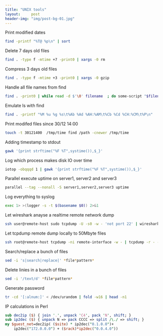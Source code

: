 ```yaml
---
title: "UNIX tools"
layout:     post
header-img: "img/post-bg-01.jpg"
---
```


Print modified dates

```bash
find -printf "%T@ %p\n" | sort
```

Delete 7 days old files

```bash
find . -type f -mtime +7 -print0 | xargs -0 rm
```

Compress 3 days old files

```bash
find . -type f -mtime +3 -print0 | xargs -0 gzip
```

Handle all file names from find

```bash
find . -print0 | while read -d $'\0' filename  ; do some-script "$filename" ; done
```

Emulate ls with find

```bash
find . -printf "%M %u %g %s\t%Ab %Ad %AH:%AM\t%Cb %Cd %CH:%CM\t%P\n"
```

Print modifed files since 30/12 14:00

```bash
touch -t 30121400  /tmp/time find /path -cnewer /tmp/time
```

Adding timestamp to stdout

```bash
gawk '{print strftime("%F %T",systime()),$_}'
```

Log which process makes disk IO over time
```bash
iotop -obqqqd 1 | gawk '{print strftime("%F %T",systime()),$_}'
```

Parallel execute uptime on server1, server2 and server3

```bash
parallel --tag --nonall -S server1,server2,server3 uptime
```

Log everything to syslog

```bash
exec 1> >(logger -s -t $(basename $0)) 2>&1
```

Let wireshark anayse a realtime remote network dump

```bash
ssh user@remote-host sudo tcpdump -U -s0 -w - 'not port 22' | wireshark -k -i -
```

Let tcpdump remote dump locally to 50Mbyte files

```bash
ssh root@remote-host tcpdump -ni remote-interface -w - | tcpdump -r - -w /local/path//file- -C 50
```

Search/replace a bunch of files

```bash
sed -i 's|search|replace|' *file*pattern*
```

Delete linies in a bunch of files

```bash
sed -i '/text/d' *file*pattern*
```

Generate password

```bash
tr -cd '[:alnum:]' < /dev/urandom | fold -w16 | head -n1
```

IP calculations in Perl

```perl
sub dec2ip ($) { join '.', unpack 'C4', pack 'N', shift; }
sub ip2dec ($) { unpack N => pack CCCC => split /\./ => shift; }
my $guest_net=dec2ip( ($site) * ip2dec("0.1.0.0")+ 
	ip2dec("172.0.0.0") + ($rack)*ip2dec("0.0.4.0"))
```
